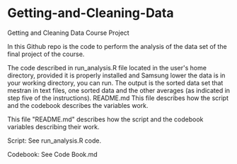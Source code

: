 Getting-and-Cleaning-Data
=========================

Getting and Cleaning Data Course Project

In this Github repo is the code to perform the analysis of the data set of the final project of the course. 



The code described in run_analysis.R file located in the user's home directory, provided it is properly installed and Samsung lower the data is in your working directory, you can run. 
The output is the sorted data set that mestran in text files, one sorted data and the other averages (as indicated in step five of the instructions). README.md This file describes how the script and the codebook describes the variables work. 

This file "README.md" describes how the script and the codebook variables describing their work. 

Script: See run_analysis.R code.

Codebook: See Code Book.md
